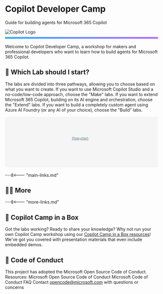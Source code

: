 <!DOCTYPE html>
<html>
<head>
<meta charset="utf-8">
<meta name="viewport" content="initial-scale=1, width=device-width">
</head>
<body>

<!-- Banner Section -->
<div class="banner">
  <div class="banner-left">
    <h1 class="banner-title">Copilot Developer Camp</h1>
    <p class="banner-subtitle">Guide for building agents for Microsoft 365 Copilot</p>
  </div>
  <img src="http://127.0.0.1:8000/copilot-camp/assets/images/CopilotCamp-Tent-Clean.png" alt="Copilot Logo" class="banner-image">
</div>
<svg class="banner-divider" xmlns="http://www.w3.org/2000/svg" width="1280" height="15" viewBox="0 0 1280 15" fill="none">
<path d="M0 0H1280V15H0V0Z" fill="url(#paint0_linear_5_111)"/>
<defs>
<linearGradient id="paint0_linear_5_111" x1="2.80782e-08" y1="3.23034" x2="206.014" y2="477.898" gradientUnits="userSpaceOnUse">
<stop stop-color="#35B0FE"/>
<stop offset="1" stop-color="#B86FFE"/>
</linearGradient>
</defs>
</svg>

</body>
</html>

Welcome to Copilot Developer Camp, a workshop for makers and professional developers who want to learn how to build agents for Microsoft 365 Copilot.

## 🧪 Which Lab should I start?

The labs are divided into three pathways, allowing you to choose based on what you want to create. If you want to use Microsoft Copilot Studio and a no-code/low-code approach, choose the "Make" labs. If you want to extend Microsoft 365 Copilot, building on its AI engine and orchestration, choose the "Extend" labs. If you want to build a completely custom agent using Azure AI Foundry (or any AI of your choice), choose the "Build" labs.

![placeholder for flow chart](./assets/images/landing/flow-placeholder.png)

---8<--- "main-links.md"

## 🧑‍💻 More

---8<--- "more-links.md"

## 🎁 Copilot Camp in a Box 

Got the labs working? Ready to share your knowledge? Why not run your own Copilot Camp workshop using our [Copilot Camp in a Box resources](https://microsoft.github.io/copilot-camp/pages/in-a-box/)! We've got you covered with presentation materials that even include embedded demos.

## 📜 Code of Conduct

This project has adopted the Microsoft Open Source Code of Conduct.
Resources:
Microsoft Open Source Code of Conduct
Microsoft Code of Conduct FAQ
Contact opencode@microsoft.com with questions or concerns